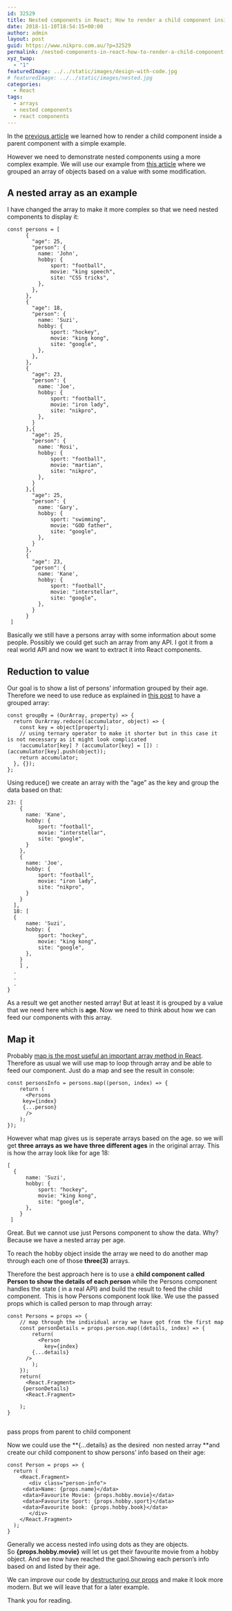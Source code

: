 ```yaml
---
id: 32529
title: Nested components in React; How to render a child component inside a parent component:Part 2”
date: 2018-11-10T18:54:15+00:00
author: admin
layout: post
guid: https://www.nikpro.com.au/?p=32529
permalink: /nested-components-in-react-how-to-render-a-child-component-inside-a-parent-componentpart-2/
xyz_twap:
  - "1"
featuredImage: ../../static/images/design-with-code.jpg
# featuredImage: ../../static/images/nested.jpg
categories:
  - React
tags:
  - arrays
  - nested components
  - react components
---
```

In the [previous article](https://www.nikpro.com.au/nested-components-in-react-how-to-render-a-child-component-inside-a-parent-componentpart-1/) we learned how to render a child component inside a parent component with a simple example.

However we need to demonstrate nested components using a more complex example. We will use our example from [this article](https://www.nikpro.com.au/how-to-group-an-array-of-objects-based-on-an-a-property-value-using-reduce/) where we grouped an array of objects based on a value with some modification.

## A nested array as an example

I have changed the array to make it more complex so that we need nested components to display it:


```
const persons = [
      {
        "age": 25,
        "person": {
          name: 'John',
          hobby: {
              sport: "football",
              movie: "king speech",
              site: "CSS tricks",
          },
        },
      },
      {
        "age": 18,
        "person": {
          name: 'Suzi',
          hobby: {
              sport: "hockey",
              movie: "king kong",
              site: "google",
          },
        },
      },
      {
        "age": 23,
        "person": {
          name: 'Joe',
          hobby: {
              sport: "football",
              movie: "iron lady",
              site: "nikpro",
          },
        }
      },{
        "age": 25,
        "person": {
          name: 'Rosi',
          hobby: {
              sport: "football",
              movie: "martian",
              site: "nikpro",
          },
        }
      },{
        "age": 25,
        "person": {
          name: 'Gary',
          hobby: {
              sport: "swimming",
              movie: "GOD father",
              site: "google",
          },
        }
      },
      {
        "age": 23,
        "person": {
          name: 'Kane',
          hobby: {
              sport: "football",
              movie: "interstellar",
              site: "google",
          },
        }
      }
 ]
```


Basically we still have a persons array with some information about some people. Possibly we could get such an array from any API. I got it from a real world API and now we want to extract it into React components.

## Reduction to value

Our goal is to show a list of persons&#8217; information grouped by their age. Therefore we need to use reduce as explained in [this post](https://www.nikpro.com.au/how-to-group-an-array-of-objects-based-on-an-a-property-value-using-reduce/) to have a grouped array:


```
const groupBy = (OurArray, property) => {
  return OurArray.reduce((accumulator, object) => {
    const key = object[property];
    // using ternary operator to make it shorter but in this case it   is not necessary as it might look complicated
    !accumulator[key] ? (accumulator[key] = []) : (accumulator[key].push(object));
    return accumulator;
  }, {});
};
```


Using reduce() we create an array with the &#8220;age&#8221; as the key and group the data based on that:


```
23: [
    {
      name: 'Kane',
      hobby: {
          sport: "football",
          movie: "interstellar",
          site: "google",
      }
    }, 
    {
      name: 'Joe',
      hobby: {
          sport: "football",
          movie: "iron lady",
          site: "nikpro",
      }
    }
  ], 
  18: [
  {
      name: 'Suzi',
      hobby: {
          sport: "hockey",
          movie: "king kong",
          site: "google",
      },
    }
    ] ,
  .
  .
  .
}
```


As a result we get another nested array! But at least it is grouped by a value that we need here which is **age**. Now we need to think about how we can feed our components with this array.

## Map it 

Probably [map is the most useful an important array method in React](https://www.nikpro.com.au/using-map-method-in-react-components-with-examples-explained/). Therefore as usual we will use map to loop through array and be able to feed our component. Just do a map and see the result in console:


```
const personsInfo = persons.map((person, index) => {
    return (
      <Persons
	 key={index}
	 {...person}
      />
    );
});
```


However what map gives us is seperate arrays based on the age. so we will get **three arrays as we have three different ages** in the original array. This is how the array look like for age 18:


```
[
  {
      name: 'Suzi',
      hobby: {
          sport: "hockey",
          movie: "king kong",
          site: "google",
      },
    }
 ]
```


Great. But we cannot use just Persons component to show the data. Why? Because we have a nested array per age.

To reach the hobby object inside the array we need to do another map through each one of those **three(3)** arrays.

Therefore the best approach here is to use a **child component called Person to show the details of each person** while the Persons component handles the state ( in a real API) and build the result to feed the child component.  This is how Persons component look like. We use the passed props which is called person to map through array:


```
const Persons = props => {
    // map through the individual array we have got from the first map
    const personDetails = props.person.map((details, index) => {
        return(
          <Person
            key={index}
	    {...details}
	  />
        );
    });
    return(
      <React.Fragment>
	 {personDetails}
      <React.Fragment>	
    
    );
}
```



<img class="wp-image-32533" src="https://www.nikpro.com.aunestedararay.png" alt="" srcset="https://testgatsby.localnestedararay.png 1192w, https://testgatsby.localnestedararay-300x158.png 300w, https://testgatsby.localnestedararay-768x403.png 768w, https://testgatsby.localnestedararay-1024x538.png 1024w" sizes="(max-width: 1192px) 100vw, 1192px" /> <figcaption>pass props from parent to child component</figcaption> 
 

Now we could use the **{&#8230;details} as the desired  non nested array **and create our child component to show persons&#8217; info based on their age:


```
const Person = props => {
  return (
    <React.Fragment>
       <div class="person-info">
	 <data>Name: {props.name}</data>
	 <data>Favourite Movie: {props.hobby.movie}</data>
	 <data>Favourite Sport: {props.hobby.sport}</data>
	 <data>Favourite book: {props.hobby.book}</data>
       </div>
    </React.Fragment>
  );
}
```


Generally we access nested info using dots as they are objects. So **{props.hobby.movie}** will let us get their favourite movie from a hobby object. And we now have reached the gaol.Showing each person&#8217;s info based on and listed by their age.

We can improve our code by [destructuring our props](https://www.nikpro.com.au/using-es6-destructuring-in-react-application-codes/) and make it look more modern. But we will leave that for a later example. 

Thank you for reading.
